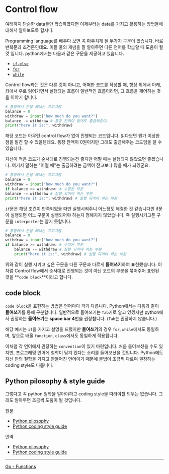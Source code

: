 # Control flow

여태까지 단순한 data들만 학습하였다면 이제부터는 data를 가지고 활용하는 방법들에 대해서 알아보도록 합시다.

Programming language를 배우다 보면 꼭 마주치게 될 두가지 구문이 있습니다. 바로 반복문과 조건문인데요. 이들 둘의 개념을 잘 알아두면 다른 언어를 학습할 때 도움이 될 것 입니다. python에서는 다음과 같은 구문을 제공하고 있습니다.

- [`if-else`](./if-else.md)
- [`for`](./for.md)
- [`while`](./while.md)

Control flow라는 것은 다른 것이 아니고, 어떠한 코드를 작성할 때, 항상 위에서 아래, 좌에서 우로 읽어가면서 실행되는 흐름이 일반적인 흐름이라면, 그 흐름을 제어하는 것을 이야기 합니다. 

```python
# 통장에서 돈을 빼내는 프로그램
balance = 0
withdraw = input("how much do you want?")
balance -= withdraw # 통장 잔액이 없어도 출금해준다.
print("here it is:", withdraw)
```

해당 코드는 아무런 control flow가 없이 진행되는 코드입니다. 읽다보면 뭔가 이상한 점을 발견 할 수 있을텐데요. 통장 잔액이 0원이지만 그래도 출금해주는 코드임을 알 수 있습니다. 

자신이 적은 코드가 순서대로 진행되는건 좋지만 어떨 때는 실행되지 않았으면 좋겠습니다. 여기서 말하는 "어떨 때"는 출금하려는 금액이 잔고보다 많을 때가 되겠군요.

```python
# 통장에서 돈을 빼내는 프로그램
balance = 0
withdraw = input("how much do you want?")
if balance >= withdraw: # 수정된 부분
balance -= withdraw # 실행 되어야 하는 부분
print("here it is:", withdraw) # 실행 되어야 하는 부분
```

`if`문은 해당 조건이 만족되었을 때만 실행시켜주니 어느정도 해결한 것 같습니다만 if문이 실행되면 어느 구문이 실행되어야 하는지 정해지지 않았습니다. 즉 실행시키고픈 구문을 `interperter`는 알지 못합니다.

```python
# 통장에서 돈을 빼내는 프로그램
balance = 0
withdraw = input("how much do you want?")
if balance >= withdraw: # 수정된 부분
    balance -= withdraw # 실행 되어야 하는 부분
    print("here it is:", withdraw) # 실행 되어야 하는 부분
```

위와 같이 실행 시키고 싶은 구문을 다른 구문과 다르게 **들여쓰기**하여 표현했습니다. 이처럼 Control flow에서 순서대로 진행되는 것이 아닌 코드의 부분을 묶어주어 표현된 것을 **`code block`**이라고 합니다.

## code block

`code block`을 표현하는 방법은 언어마다 각기 다릅니다. Python에서는 다음과 같이 **들여쓰기**를 통해 구분합니다. 일반적으로 들여쓰기는 `Tab`키로 알고 있겠지만 python에서 권장하는 **들여쓰기**는 **space bar 4**번을 권장합니다. (`Tab`는 권장하지 않습니다.)

해당 예시는 `if`을 가지고 설명을 드렸지만 **들여쓰기**의 경우 `for`, `while`에서도 동일하며, 앞으로 배울 `function`, `class`에서도 동일하게 적용됩니다.

이처럼 각 언어에서 권장하는 `convention`이 있기 마련입니다. 처음 들어보셨을 수도 있지만, 프로그래밍 언어에 철학이 담겨 있다는 소리를 들어보셨을 것입니다. Python에도 자신 만의 철학을 가지고 만들어진 언어이기 때문에 문법이 조금씩 다르며 권장하는 coding style도 다릅니다.

## Python pilosophy & style guide

그렇다고 꼭 python 철학을 알아야하고 coding style을 따라야할 의무는 없습니다. 그래도 알아두면 조금씩 도움이 될 것입니다.

원문

- [Python pilosophy](https://www.python.org/dev/peps/pep-0020/)
- [Python coding style guide](https://www.python.org/dev/peps/pep-0008/)

번역

- [Python pilosophy](https://brunch.co.kr/@lkj28/101)
- [Python coding style guide](https://spoqa.github.io/2012/08/03/about-python-coding-convention.html)

---

[Go - Functions](./Functions.md)